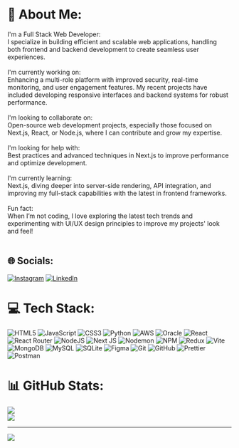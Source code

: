 # 💫 About Me:

I'm a Full Stack Web Developer: <br>I specialize in building efficient and scalable web applications, handling both frontend and backend development to create seamless user experiences.<br><br>I'm currently working on: <br>Enhancing a multi-role platform with improved security, real-time monitoring, and user engagement features. My recent projects have included developing responsive interfaces and backend systems for robust performance.<br><br>I'm looking to collaborate on: <br>Open-source web development projects, especially those focused on Next.js, React, or Node.js, where I can contribute and grow my expertise.<br><br>I'm looking for help with: <br>Best practices and advanced techniques in Next.js to improve performance and optimize development.<br><br>I'm currently learning: <br>Next.js, diving deeper into server-side rendering, API integration, and improving my full-stack capabilities with the latest in frontend frameworks.<br><br>Fun fact: <br>When I’m not coding, I love exploring the latest tech trends and experimenting with UI/UX design principles to improve my projects' look and feel!<br><br>

## 🌐 Socials:

[![Instagram](https://img.shields.io/badge/Instagram-%23E4405F.svg?logo=Instagram&logoColor=white)](https://instagram.com/the_atharvamishra) [![LinkedIn](https://img.shields.io/badge/LinkedIn-%230077B5.svg?logo=linkedin&logoColor=white)](https://linkedin.com/in/atharvamishra02)

# 💻 Tech Stack:

![HTML5](https://img.shields.io/badge/html5-%23E34F26.svg?style=plastic&logo=html5&logoColor=white) ![JavaScript](https://img.shields.io/badge/javascript-%23323330.svg?style=plastic&logo=javascript&logoColor=%23F7DF1E) ![CSS3](https://img.shields.io/badge/css3-%231572B6.svg?style=plastic&logo=css3&logoColor=white) ![Python](https://img.shields.io/badge/python-3670A0?style=plastic&logo=python&logoColor=ffdd54) ![AWS](https://img.shields.io/badge/AWS-%23FF9900.svg?style=plastic&logo=amazon-aws&logoColor=white) ![Oracle](https://img.shields.io/badge/Oracle-F80000?style=plastic&logo=oracle&logoColor=white) ![React](https://img.shields.io/badge/react-%2320232a.svg?style=plastic&logo=react&logoColor=%2361DAFB) ![React Router](https://img.shields.io/badge/React_Router-CA4245?style=plastic&logo=react-router&logoColor=white) ![NodeJS](https://img.shields.io/badge/node.js-6DA55F?style=plastic&logo=node.js&logoColor=white) ![Next JS](https://img.shields.io/badge/Next-black?style=plastic&logo=next.js&logoColor=white) ![Nodemon](https://img.shields.io/badge/NODEMON-%23323330.svg?style=plastic&logo=nodemon&logoColor=%BBDEAD) ![NPM](https://img.shields.io/badge/NPM-%23CB3837.svg?style=plastic&logo=npm&logoColor=white) ![Redux](https://img.shields.io/badge/redux-%23593d88.svg?style=plastic&logo=redux&logoColor=white) ![Vite](https://img.shields.io/badge/vite-%23646CFF.svg?style=plastic&logo=vite&logoColor=white) ![MongoDB](https://img.shields.io/badge/MongoDB-%234ea94b.svg?style=plastic&logo=mongodb&logoColor=white) ![MySQL](https://img.shields.io/badge/mysql-4479A1.svg?style=plastic&logo=mysql&logoColor=white) ![SQLite](https://img.shields.io/badge/sqlite-%2307405e.svg?style=plastic&logo=sqlite&logoColor=white) ![Figma](https://img.shields.io/badge/figma-%23F24E1E.svg?style=plastic&logo=figma&logoColor=white) ![Git](https://img.shields.io/badge/git-%23F05033.svg?style=plastic&logo=git&logoColor=white) ![GitHub](https://img.shields.io/badge/github-%23121011.svg?style=plastic&logo=github&logoColor=white) ![Prettier](https://img.shields.io/badge/prettier-%23F7B93E.svg?style=plastic&logo=prettier&logoColor=black) ![Postman](https://img.shields.io/badge/Postman-FF6C37?style=plastic&logo=postman&logoColor=white)

# 📊 GitHub Stats:

![](https://github-readme-streak-stats.herokuapp.com/?user=atharvamishra02&theme=dark&hide_border=false)<br/>
![](https://github-readme-stats.vercel.app/api/top-langs/?username=atharvamishra02&theme=dark&hide_border=false&include_all_commits=false&count_private=false&layout=compact)

---

[![](https://visitcount.itsvg.in/api?id=atharvamishra02&icon=0&color=0)](https://visitcount.itsvg.in)

<!-- Proudly created with GPRM ( https://gprm.itsvg.in ) -->
